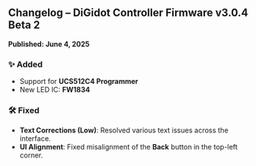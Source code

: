 ## Changelog – DiGidot Controller Firmware v3.0.4 Beta 2  
**Published: June 4, 2025**

### ✨ Added
- Support for **UCS512C4 Programmer**
- New LED IC: **FW1834**


### 🛠️ Fixed
- **Text Corrections (Low)**: Resolved various text issues across the interface.
- **UI Alignment**: Fixed misalignment of the **Back** button in the top-left corner.
